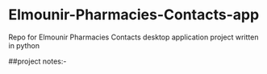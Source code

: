 # Elmounir-Pharmacies-Contacts-app
Repo for Elmounir Pharmacies Contacts desktop application project written in python 


##project notes:-
